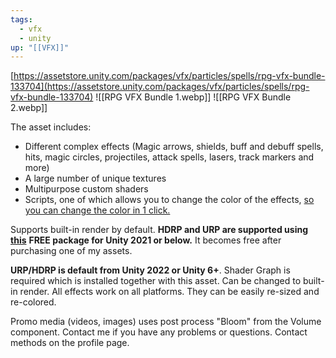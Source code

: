 ```yaml
---
tags:
  - vfx
  - unity
up: "[[VFX]]"
---
```

[https://assetstore.unity.com/packages/vfx/particles/spells/rpg-vfx-bundle-133704](https://assetstore.unity.com/packages/vfx/particles/spells/rpg-vfx-bundle-133704)
![[RPG VFX Bundle 1.webp]]
![[RPG VFX Bundle 2.webp]]

The asset includes:
- Different complex effects (Magic arrows, shields, buff and debuff spells, hits, magic circles, projectiles, attack spells, lasers, track markers and more)
- A large number of unique textures
- Multipurpose custom shaders
- Scripts, one of which allows you to change the color of the effects, [so you can change the color in 1 click.](https://www.youtube.com/watch?v=s7eF_AprVEY)

Supports built-in render by default. **HDRP and URP are supported using** [**this**](https://assetstore.unity.com/packages/tools/utilities/support-package-for-hovl-studio-assets-157764) **FREE package for Unity 2021 or below.** It becomes free after purchasing one of my assets.

**URP/HDRP is default from Unity 2022 or Unity 6+**. Shader Graph is required which is installed together with this asset. Can be changed to built-in render. All effects work on all platforms. They can be easily re-sized and re-colored.

Promo media (videos, images) uses post process "Bloom" from the Volume component.
Contact me if you have any problems or questions. Contact methods on the profile page.